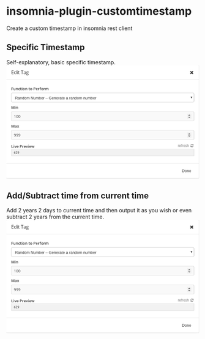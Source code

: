 # insomnia-plugin-customtimestamp
Create a custom timestamp in insomnia rest client

## Specific Timestamp
Self-explanatory, basic specific timestamp.
![Screenshot](https://raw.githubusercontent.com/Gabb1995/insomnia-plugin-randomnumber/master/readme-ss.png)

## Add/Subtract time from current time
Add 2 years 2 days to current time and then output it as you wish or even subtract 2 years from the current time.
![Screenshot](https://raw.githubusercontent.com/Gabb1995/insomnia-plugin-randomnumber/master/readme-ss.png)
